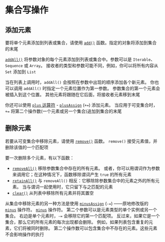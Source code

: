 # 集合写操作

## 添加元素

要将单个元素添加到列表或集合，请使用 [`add()`](https://kotlinlang.org/api/latest/jvm/stdlib/kotlin.collections/-mutable-list/add.html) 函数。指定的对象将添加到集合的末尾

[`addAll()`](https://kotlinlang.org/api/latest/jvm/stdlib/kotlin.collections/add-all.html) 将参数对象的每个元素添加到列表或集合中。参数可以是 `Iterable`、`Sequence` 或 `Array`。 接收者的类型和参数可能不同，例如，你可以将所有内容从 `Set` 添加到 `List`

当在列表上调用时，`addAll()` 会按照在参数中出现的顺序添加各个新元素。 你也可以调用 `addAll()` 时指定一个元素位置作为第一参数。 参数集合的第一个元素会被插入到这个位置。 其他元素将跟随在它后面，将接收者元素移到末尾

你还可以使用 [`plus` 运算符](https://www.kotlincn.net/docs/reference/collection-plus-minus.html) - [`plusAssign`](https://kotlinlang.org/api/latest/jvm/stdlib/kotlin.collections/plus-assign.html) (`+=`) 添加元素。 当应用于可变集合时，`+=` 将第二个操作数(一个元素或另一个集合)追加到集合的末尾

## 删除元素

若要从可变集合中移除元素，请使用 [`remove()`](https://kotlinlang.org/api/latest/jvm/stdlib/kotlin.collections/remove.html) 函数。 `remove()` 接受元素值，并删除该值的一个匹配项

要一次删除多个元素，有以下函数：

- [`removeAll()`](https://kotlinlang.org/api/latest/jvm/stdlib/kotlin.collections/remove-all.html) 移除参数集合中存在的所有元素。 或者，你可以用谓词作为参数来调用它；在这种情况下，函数移除谓词产生 `true` 的所有元素
- [`retainAll()`](https://kotlinlang.org/api/latest/jvm/stdlib/kotlin.collections/retain-all.html) 与 `removeAll()` 相反：它移除除参数集合中的元素之外的所有元素。 当与谓词一起使用时，它只留下与之匹配的元素
- [`clear()`](https://kotlinlang.org/api/latest/jvm/stdlib/kotlin.collections/-mutable-list/clear.html) 从列表中移除所有元素并将其置空

从集合中移除元素的另一种方法是使用 [`minusAssign`](https://kotlinlang.org/api/latest/jvm/stdlib/kotlin.collections/minus-assign.html) (`-=`) ——原地修改版的 [`minus`](https://www.kotlincn.net/docs/reference/collection-plus-minus.html) 操作符。 [`minus`](https://www.kotlincn.net/docs/reference/collection-plus-minus.html) 操作符。 第二个参数可以是元素类型的单个实例或另一个集合。 右边是单个元素时，`-=` 会移除它的第一个匹配项。 反过来，如果它是一个集合，那么它的所有元素的每次出现都会删除。 例如，如果列表包含重复的元素，它们将被同时删除。 第二个操作数可以包含集合中不存在的元素。这些元素不会影响操作的执行